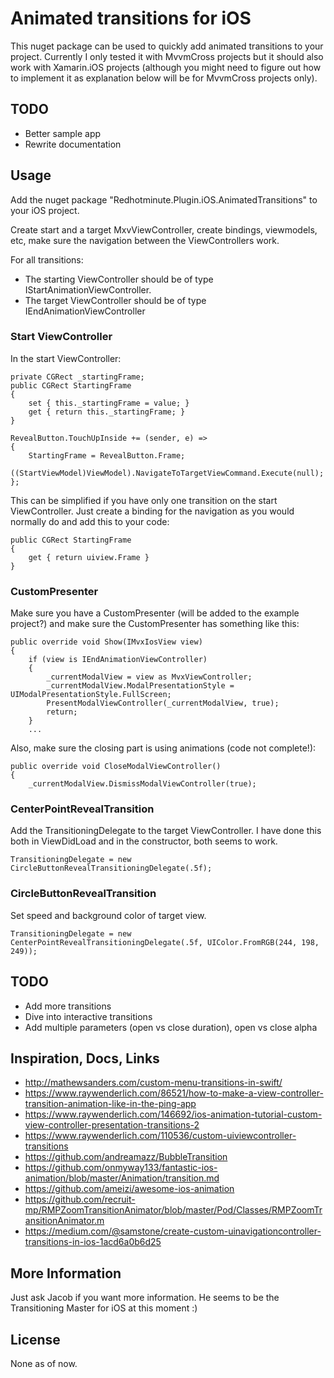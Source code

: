 # Animated transitions for iOS 

This nuget package can be used to quickly add animated transitions to your project. Currently I only tested it with MvvmCross projects but it should also work with Xamarin.iOS projects (although you might need to figure out how to implement it as explanation below will be for MvvmCross projects only).

## TODO

- Better sample app
- Rewrite documentation


## Usage

Add the nuget package "Redhotminute.Plugin.iOS.AnimatedTransitions" to your iOS project. 

Create start and a target MxvViewController, create bindings, viewmodels, etc, make sure the navigation between the ViewControllers work.

For all transitions:

- The starting ViewController should be of type IStartAnimationViewController.
- The target ViewController should be of type IEndAnimationViewController

### Start ViewController

In the start ViewController:

```
private CGRect _startingFrame;
public CGRect StartingFrame
{
	set { this._startingFrame = value; }
	get { return this._startingFrame; }
}
```

```
RevealButton.TouchUpInside += (sender, e) =>
{
	StartingFrame = RevealButton.Frame;
	((StartViewModel)ViewModel).NavigateToTargetViewCommand.Execute(null);
};
```

This can be simplified if you have only one transition on the start ViewController. Just create a binding for the navigation as you would normally do and add this to your code:

```
public CGRect StartingFrame
{
	get { return uiview.Frame }
}
```

### CustomPresenter

Make sure you have a CustomPresenter (will be added to the example project?) and make sure the CustomPresenter has something like this:

```
public override void Show(IMvxIosView view)
{
	if (view is IEndAnimationViewController)
	{
		_currentModalView = view as MvxViewController;
		_currentModalView.ModalPresentationStyle = UIModalPresentationStyle.FullScreen;
		PresentModalViewController(_currentModalView, true);
		return;
	}
	...
```

Also, make sure the closing part is using animations (code not complete!):

```
public override void CloseModalViewController()
{
	_currentModalView.DismissModalViewController(true);
```

### CenterPointRevealTransition

Add the TransitioningDelegate to the target ViewController. I have done this both in ViewDidLoad and in the constructor, both seems to work. 

```
TransitioningDelegate = new CircleButtonRevealTransitioningDelegate(.5f);
```

### CircleButtonRevealTransition

Set speed and background color of target view.

```
TransitioningDelegate = new CenterPointRevealTransitioningDelegate(.5f, UIColor.FromRGB(244, 198, 249));
```

## TODO
- Add more transitions
- Dive into interactive transitions
- Add multiple parameters (open vs close duration), open vs close alpha

## Inspiration, Docs, Links

* http://mathewsanders.com/custom-menu-transitions-in-swift/
* https://www.raywenderlich.com/86521/how-to-make-a-view-controller-transition-animation-like-in-the-ping-app
* https://www.raywenderlich.com/146692/ios-animation-tutorial-custom-view-controller-presentation-transitions-2
* https://www.raywenderlich.com/110536/custom-uiviewcontroller-transitions
* https://github.com/andreamazz/BubbleTransition
* https://github.com/onmyway133/fantastic-ios-animation/blob/master/Animation/transition.md
* https://github.com/ameizi/awesome-ios-animation
* https://github.com/recruit-mp/RMPZoomTransitionAnimator/blob/master/Pod/Classes/RMPZoomTransitionAnimator.m
* https://medium.com/@samstone/create-custom-uinavigationcontroller-transitions-in-ios-1acd6a0b6d25

## More Information
Just ask Jacob if you want more information. He seems to be the Transitioning Master for iOS at this moment :)

## License
None as of now. 